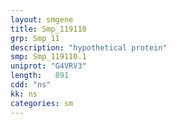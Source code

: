 ```yaml
---
layout: smgene
title: Smp_119110
grp: Smp_11
description: "hypothetical protein"
smp: Smp_119110.1
uniprot: "G4VRV3"
length:   891
cdd: "ns"
kk: ns
categories: sm
---
```

